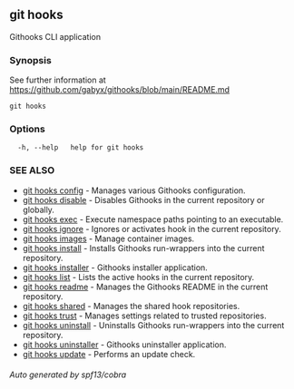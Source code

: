## git hooks

Githooks CLI application

### Synopsis

See further information at https://github.com/gabyx/githooks/blob/main/README.md

```
git hooks
```

### Options

```
  -h, --help   help for git hooks
```

### SEE ALSO

* [git hooks config](git_hooks_config.md)	 - Manages various Githooks configuration.
* [git hooks disable](git_hooks_disable.md)	 - Disables Githooks in the current repository or globally.
* [git hooks exec](git_hooks_exec.md)	 - Execute namespace paths pointing to an executable.
* [git hooks ignore](git_hooks_ignore.md)	 - Ignores or activates hook in the current repository.
* [git hooks images](git_hooks_images.md)	 - Manage container images.
* [git hooks install](git_hooks_install.md)	 - Installs Githooks run-wrappers into the current repository.
* [git hooks installer](git_hooks_installer.md)	 - Githooks installer application.
* [git hooks list](git_hooks_list.md)	 - Lists the active hooks in the current repository.
* [git hooks readme](git_hooks_readme.md)	 - Manages the Githooks README in the current repository.
* [git hooks shared](git_hooks_shared.md)	 - Manages the shared hook repositories.
* [git hooks trust](git_hooks_trust.md)	 - Manages settings related to trusted repositories.
* [git hooks uninstall](git_hooks_uninstall.md)	 - Uninstalls Githooks run-wrappers into the current repository.
* [git hooks uninstaller](git_hooks_uninstaller.md)	 - Githooks uninstaller application.
* [git hooks update](git_hooks_update.md)	 - Performs an update check.

###### Auto generated by spf13/cobra 
